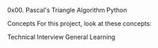 0x00. Pascal's Triangle
Algorithm Python

Concepts
For this project, look at these concepts:

Technical Interview
General Learning
